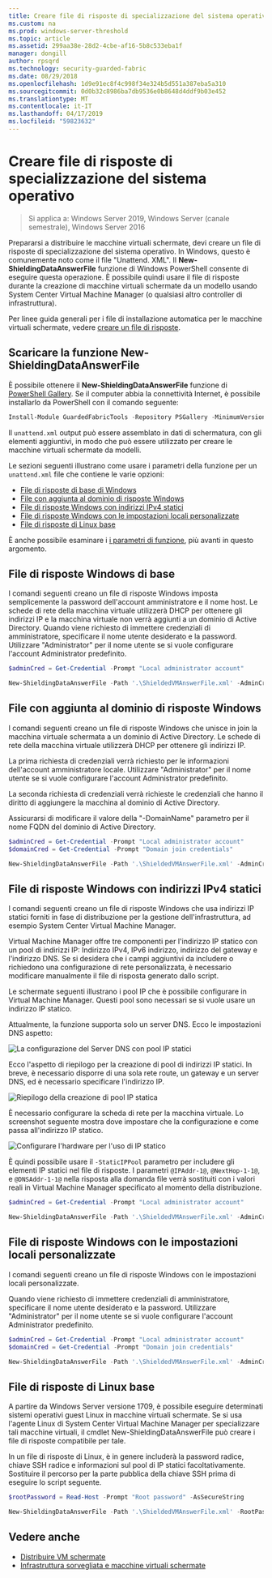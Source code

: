 ```yaml
---
title: Creare file di risposte di specializzazione del sistema operativo
ms.custom: na
ms.prod: windows-server-threshold
ms.topic: article
ms.assetid: 299aa38e-28d2-4cbe-af16-5b8c533eba1f
manager: dongill
author: rpsqrd
ms.technology: security-guarded-fabric
ms.date: 08/29/2018
ms.openlocfilehash: 1d9e91ec8f4c998f34e324b5d551a387eba5a310
ms.sourcegitcommit: 0d0b32c8986ba7db9536e0b8648d4ddf9b03e452
ms.translationtype: MT
ms.contentlocale: it-IT
ms.lasthandoff: 04/17/2019
ms.locfileid: "59823632"
---
```

# <a name="create-os-specialization-answer-file"></a>Creare file di risposte di specializzazione del sistema operativo

>Si applica a: Windows Server 2019, Windows Server (canale semestrale), Windows Server 2016

Prepararsi a distribuire le macchine virtuali schermate, devi creare un file di risposte di specializzazione del sistema operativo. In Windows, questo è comunemente noto come il file "Unattend. XML". Il **New-ShieldingDataAnswerFile** funzione di Windows PowerShell consente di eseguire questa operazione. È possibile quindi usare il file di risposte durante la creazione di macchine virtuali schermate da un modello usando System Center Virtual Machine Manager (o qualsiasi altro controller di infrastruttura).

Per linee guida generali per i file di installazione automatica per le macchine virtuali schermate, vedere [creare un file di risposte](guarded-fabric-tenant-creates-shielding-data.md#create-an-answer-file).
 
## <a name="downloading-the-new-shieldingdataanswerfile-function"></a>Scaricare la funzione New-ShieldingDataAnswerFile

È possibile ottenere il **New-ShieldingDataAnswerFile** funzione di [PowerShell Gallery](https://aka.ms/gftools). Se il computer abbia la connettività Internet, è possibile installarlo da PowerShell con il comando seguente:

```powershell
Install-Module GuardedFabricTools -Repository PSGallery -MinimumVersion 1.0.0
```

Il `unattend.xml` output può essere assemblato in dati di schermatura, con gli elementi aggiuntivi, in modo che può essere utilizzato per creare le macchine virtuali schermate da modelli.

Le sezioni seguenti illustrano come usare i parametri della funzione per un `unattend.xml` file che contiene le varie opzioni:

- [File di risposte di base di Windows](#basic-windows-answer-file)
- [File con aggiunta al dominio di risposte Windows](#windows-answer-file-with-domain-join)
- [File di risposte Windows con indirizzi IPv4 statici](#windows-answer-file-with-static-ipv4-addresses)
- [File di risposte Windows con le impostazioni locali personalizzate](#windows-answer-file-with-custom-locale)
- [File di risposte di Linux base](#basic-linux-answer-file)

È anche possibile esaminare i [i parametri di funzione](#function-parameters), più avanti in questo argomento.

## <a name="basic-windows-answer-file"></a>File di risposte Windows di base

I comandi seguenti creano un file di risposte Windows imposta semplicemente la password dell'account amministratore e il nome host.
Le schede di rete della macchina virtuale utilizzerà DHCP per ottenere gli indirizzi IP e la macchina virtuale non verrà aggiunti a un dominio di Active Directory.
Quando viene richiesto di immettere credenziali di amministratore, specificare il nome utente desiderato e la password.
Utilizzare "Administrator" per il nome utente se si vuole configurare l'account Administrator predefinito.

```powershell
$adminCred = Get-Credential -Prompt "Local administrator account"

New-ShieldingDataAnswerFile -Path '.\ShieldedVMAnswerFile.xml' -AdminCredentials $adminCred
```

## <a name="windows-answer-file-with-domain-join"></a>File con aggiunta al dominio di risposte Windows

I comandi seguenti creano un file di risposte Windows che unisce in join la macchina virtuale schermata a un dominio di Active Directory.
Le schede di rete della macchina virtuale utilizzerà DHCP per ottenere gli indirizzi IP.

La prima richiesta di credenziali verrà richiesto per le informazioni dell'account amministratore locale.
Utilizzare "Administrator" per il nome utente se si vuole configurare l'account Administrator predefinito.

La seconda richiesta di credenziali verrà richieste le credenziali che hanno il diritto di aggiungere la macchina al dominio di Active Directory.

Assicurarsi di modificare il valore della "-DomainName" parametro per il nome FQDN del dominio di Active Directory.

```powershell
$adminCred = Get-Credential -Prompt "Local administrator account"
$domainCred = Get-Credential -Prompt "Domain join credentials"

New-ShieldingDataAnswerFile -Path '.\ShieldedVMAnswerFile.xml' -AdminCredentials $adminCred -DomainName 'my.contoso.com' -DomainJoinCredentials $domainCred
```
## <a name="windows-answer-file-with-static-ipv4-addresses"></a>File di risposte Windows con indirizzi IPv4 statici

I comandi seguenti creano un file di risposte Windows che usa indirizzi IP statici forniti in fase di distribuzione per la gestione dell'infrastruttura, ad esempio System Center Virtual Machine Manager.

Virtual Machine Manager offre tre componenti per l'indirizzo IP statico con un pool di indirizzi IP: Indirizzo IPv4, IPv6 indirizzo, indirizzo del gateway e l'indirizzo DNS. Se si desidera che i campi aggiuntivi da includere o richiedono una configurazione di rete personalizzata, è necessario modificare manualmente il file di risposta generato dallo script.

Le schermate seguenti illustrano i pool IP che è possibile configurare in Virtual Machine Manager. Questi pool sono necessari se si vuole usare un indirizzo IP statico.

Attualmente, la funzione supporta solo un server DNS. Ecco le impostazioni DNS aspetto:

![La configurazione del Server DNS con pool IP statici](../media/Guarded-Fabric-Shielded-VM/guarded-host-unattend-static-ip-address-pool-dns-settings.png)

Ecco l'aspetto di riepilogo per la creazione di pool di indirizzi IP statici. In breve, è necessario disporre di una sola rete route, un gateway e un server DNS, ed è necessario specificare l'indirizzo IP.

![Riepilogo della creazione di pool IP statica](../media/Guarded-Fabric-Shielded-VM/guarded-host-unattend-static-ip-address-pool-summary.png)

È necessario configurare la scheda di rete per la macchina virtuale. Lo screenshot seguente mostra dove impostare che la configurazione e come passa all'indirizzo IP statico.

![Configurare l'hardware per l'uso di IP statico](../media/Guarded-Fabric-Shielded-VM/guarded-host-unattend-static-ip-address-pool-network-adapter-settings.png)

È quindi possibile usare il `-StaticIPPool` parametro per includere gli elementi IP statici nel file di risposte. I parametri `@IPAddr-1@`, `@NextHop-1-1@`, e `@DNSAddr-1-1@` nella risposta alla domanda file verrà sostituiti con i valori reali in Virtual Machine Manager specificato al momento della distribuzione.

```powershell
$adminCred = Get-Credential -Prompt "Local administrator account"

New-ShieldingDataAnswerFile -Path '.\ShieldedVMAnswerFile.xml' -AdminCredentials $adminCred -StaticIPPool IPv4Address
```

## <a name="windows-answer-file-with-a-custom-locale"></a>File di risposte Windows con le impostazioni locali personalizzate

I comandi seguenti creano un file di risposte Windows con le impostazioni locali personalizzate.

Quando viene richiesto di immettere credenziali di amministratore, specificare il nome utente desiderato e la password.
Utilizzare "Administrator" per il nome utente se si vuole configurare l'account Administrator predefinito.

```powershell
$adminCred = Get-Credential -Prompt "Local administrator account"
$domainCred = Get-Credential -Prompt "Domain join credentials"

New-ShieldingDataAnswerFile -Path '.\ShieldedVMAnswerFile.xml' -AdminCredentials $adminCred -Locale es-ES
```

## <a name="basic-linux-answer-file"></a>File di risposte di Linux base

A partire da Windows Server versione 1709, è possibile eseguire determinati sistemi operativi guest Linux in macchine virtuali schermate.
Se si usa l'agente Linux di System Center Virtual Machine Manager per specializzare tali macchine virtuali, il cmdlet New-ShieldingDataAnswerFile può creare i file di risposte compatibile per tale.

In un file di risposte di Linux, è in genere includerà la password radice, chiave SSH radice e informazioni sul pool di IP statici facoltativamente.
Sostituire il percorso per la parte pubblica della chiave SSH prima di eseguire lo script seguente.

```powershell
$rootPassword = Read-Host -Prompt "Root password" -AsSecureString

New-ShieldingDataAnswerFile -Path '.\ShieldedVMAnswerFile.xml' -RootPassword $rootPassword -RootSshKey '~\.ssh\id_rsa.pub'
```

## <a name="see-also"></a>Vedere anche

- [Distribuire VM schermate](guarded-fabric-configuration-scenarios-for-shielded-vms-overview.md)
- [Infrastruttura sorvegliata e macchine virtuali schermate](guarded-fabric-and-shielded-vms-top-node.md)
